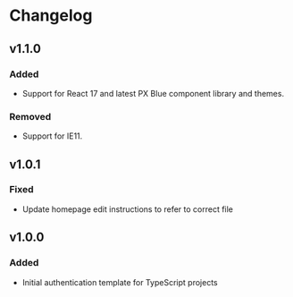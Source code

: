 # Changelog

## v1.1.0

### Added

-   Support for React 17 and latest PX Blue component library and themes.

### Removed

-   Support for IE11.

## v1.0.1

### Fixed

-   Update homepage edit instructions to refer to correct file

## v1.0.0

### Added

-   Initial authentication template for TypeScript projects